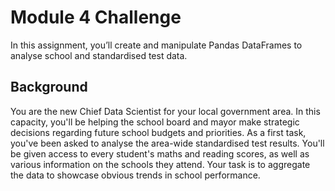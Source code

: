 # Module 4 Challenge
In this assignment, you’ll create and manipulate Pandas DataFrames to analyse school and standardised test data.

## Background
You are the new Chief Data Scientist for your local government area. In this capacity, you'll be helping the school board and mayor make strategic decisions regarding future school budgets and priorities.
As a first task, you've been asked to analyse the area-wide standardised test results. You'll be given access to every student's maths and reading scores, as well as various information on the schools they attend. Your task is to aggregate the data to showcase obvious trends in school performance.

